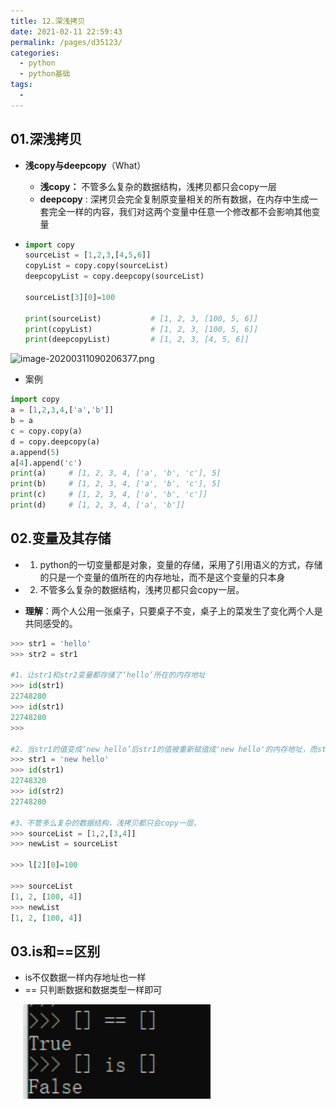 ```yaml
---
title: 12.深浅拷贝
date: 2021-02-11 22:59:43
permalink: /pages/d35123/
categories:
  - python
  - python基础
tags:
  - 
---
```

## 01.深浅拷贝

- **浅copy与deepcopy**（What）

  - **浅copy：** 不管多么复杂的数据结构，浅拷贝都只会copy一层
  - **deepcopy** : 深拷贝会完全复制原变量相关的所有数据，在内存中生成一套完全一样的内容，我们对这两个变量中任意一个修改都不会影响其他变量

- ```python
  import copy
  sourceList = [1,2,3,[4,5,6]]
  copyList = copy.copy(sourceList)
  deepcopyList = copy.deepcopy(sourceList)
  
  sourceList[3][0]=100
  
  print(sourceList)           # [1, 2, 3, [100, 5, 6]]
  print(copyList)             # [1, 2, 3, [100, 5, 6]]
  print(deepcopyList)         # [1, 2, 3, [4, 5, 6]]
  ```

![image-20200311090206377.png](./assets/image-20200311090206377.png)

- 案例

```python
import copy
a = [1,2,3,4,['a','b']]
b = a
c = copy.copy(a)
d = copy.deepcopy(a)
a.append(5)
a[4].append('c')
print(a)     # [1, 2, 3, 4, ['a', 'b', 'c'], 5]
print(b)     # [1, 2, 3, 4, ['a', 'b', 'c'], 5]
print(c)     # [1, 2, 3, 4, ['a', 'b', 'c']]
print(d)     # [1, 2, 3, 4, ['a', 'b']]
```

## 02.变量及其存储

- 1. python的一切变量都是对象，变量的存储，采用了引用语义的方式，存储的只是一个变量的值所在的内存地址，而不是这个变量的只本身

- 2. 不管多么复杂的数据结构，浅拷贝都只会copy一层。

- **理解**：两个人公用一张桌子，只要桌子不变，桌子上的菜发生了变化两个人是共同感受的。

```python
>>> str1 = 'hello'
>>> str2 = str1

#1、让str1和str2变量都存储了‘hello’所在的内存地址
>>> id(str1)
22748280
>>> id(str1)
22748280
>>>

#2、当str1的值变成‘new hello’后str1的值被重新赋值成'new hello'的内存地址，而str2的值依旧是‘hello’的内存地址
>>> str1 = 'new hello'
>>> id(str1)
22748320
>>> id(str2)
22748280

#3、不管多么复杂的数据结构，浅拷贝都只会copy一层。
>>> sourceList = [1,2,[3,4]]
>>> newList = sourceList

>>> l[2][0]=100

>>> sourceList
[1, 2, [100, 4]]
>>> newList
[1, 2, [100, 4]]
```

## 03.is和==区别

- is不仅数据一样内存地址也一样
- == 只判断数据和数据类型一样即可

<img src="./assets/image-20210118164330925.png" style="width: 300px; margin-left: 20px;"> </img>



